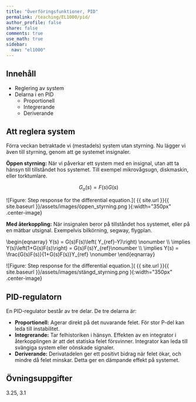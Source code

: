 ```yaml
---
title: "Överföringsfunktioner, PID"
permalink: /teaching/EL1000/pid/
author_profile: false
share: false
comments: true
use_math: true
sidebar:
  nav: "el1000"
---
```


## Innehåll

* Reglering av system
* Delarna i en PID
    * Proportionell
    * Integrerande
    * Deriverande

## Att reglera system
Förra veckan betraktade vi (mestadels) system utan styrning. Nu lägger vi även till styrning, genom att ge systemet insignaler. 

__Öppen styrning:__ När vi påverkar ett system med en insignal, utan att ta hänsyn till tillståndet hos systemet. Till exempel mikrovågsugn, diskmaskin, eller torktumlare. 

$$
G_o(s) = F(s)G(s)
$$

![Figure: Step response for the differential equation.]( {{ site.url }}{{ site.baseurl }}/assets/images/öppen_styrning.png ){:width="350px" .center-image}

__Med återkoppling:__ När insignalen beror på tillståndet hos systemet, eller på en mätbar utsignal. Exempelvis bilkörning, segway, flygplan.

\begin{eqnarray}
Y(s) = G(s)F(s)\left( Y_{ref}-Y)\right) \nonumber \\\\ \implies Y(s)\left(1+G(s)F(s)\right) = G(s)F(s)Y_{ref}\nonumber \\\\ \implies Y(s) = \frac{G(s)F(s)}{1+G(s)F(s)}Y_{ref} \nonumber
\end{eqnarray}

![Figure: Step response for the differential equation.]( {{ site.url }}{{ site.baseurl }}/assets/images/stängd_styrning.png ){:width="350px" .center-image}

## PID-regulatorn

En PID-regulator består av tre delar. De tre delarna är: 
* __Proportionell:__   Agerar direkt på det nuvarande felet. För stor P-del kan leda till instabilitet.
* __Integrerande:__  Tar felhistoriken i hänsyn.  Effekten av en integrator i återkopplingen är att det statiska felet försvinner. Integrator kan leda till svängiga system eller oönskade signaler. 
* __Deriverande:__ Derivatadelen ger ett positivt bidrag när felet ökar, och mindre då felet minskar. Detta ger en dämpande effekt på systemet. 

## Övningsuppgifter
3.25, 3.1

